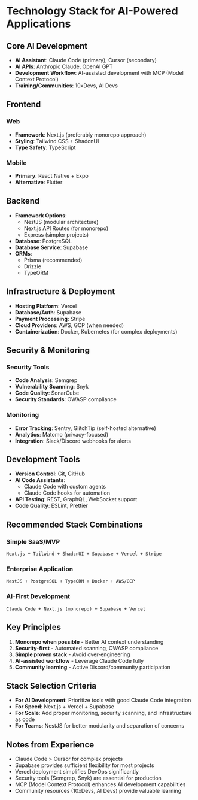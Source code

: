 # Technology Stack for AI-Powered Applications

## Core AI Development
- **AI Assistant**: Claude Code (primary), Cursor (secondary)
- **AI APIs**: Anthropic Claude, OpenAI GPT
- **Development Workflow**: AI-assisted development with MCP (Model Context Protocol)
- **Training/Communities**: 10xDevs, AI Devs

## Frontend
### Web
- **Framework**: Next.js (preferably monorepo approach)
- **Styling**: Tailwind CSS + ShadcnUI
- **Type Safety**: TypeScript

### Mobile
- **Primary**: React Native + Expo
- **Alternative**: Flutter

## Backend
- **Framework Options**:
  - NestJS (modular architecture)
  - Next.js API Routes (for monorepo)
  - Express (simpler projects)
- **Database**: PostgreSQL
- **Database Service**: Supabase
- **ORMs**: 
  - Prisma (recommended)
  - Drizzle
  - TypeORM

## Infrastructure & Deployment
- **Hosting Platform**: Vercel
- **Database/Auth**: Supabase
- **Payment Processing**: Stripe
- **Cloud Providers**: AWS, GCP (when needed)
- **Containerization**: Docker, Kubernetes (for complex deployments)

## Security & Monitoring
### Security Tools
- **Code Analysis**: Semgrep
- **Vulnerability Scanning**: Snyk
- **Code Quality**: SonarCube
- **Security Standards**: OWASP compliance

### Monitoring
- **Error Tracking**: Sentry, GlitchTip (self-hosted alternative)
- **Analytics**: Matomo (privacy-focused)
- **Integration**: Slack/Discord webhooks for alerts

## Development Tools
- **Version Control**: Git, GitHub
- **AI Code Assistants**: 
  - Claude Code with custom agents
  - Claude Code hooks for automation
- **API Testing**: REST, GraphQL, WebSocket support
- **Code Quality**: ESLint, Prettier

## Recommended Stack Combinations

### Simple SaaS/MVP
```
Next.js + Tailwind + ShadcnUI + Supabase + Vercel + Stripe
```

### Enterprise Application
```
NestJS + PostgreSQL + TypeORM + Docker + AWS/GCP
```

### AI-First Development
```
Claude Code + Next.js (monorepo) + Supabase + Vercel
```

## Key Principles
1. **Monorepo when possible** - Better AI context understanding
2. **Security-first** - Automated scanning, OWASP compliance
3. **Simple proven stack** - Avoid over-engineering
4. **AI-assisted workflow** - Leverage Claude Code fully
5. **Community learning** - Active Discord/community participation

## Stack Selection Criteria
- **For AI Development**: Prioritize tools with good Claude Code integration
- **For Speed**: Next.js + Vercel + Supabase
- **For Scale**: Add proper monitoring, security scanning, and infrastructure as code
- **For Teams**: NestJS for better modularity and separation of concerns

## Notes from Experience
- Claude Code > Cursor for complex projects
- Supabase provides sufficient flexibility for most projects
- Vercel deployment simplifies DevOps significantly
- Security tools (Semgrep, Snyk) are essential for production
- MCP (Model Context Protocol) enhances AI development capabilities
- Community resources (10xDevs, AI Devs) provide valuable learning